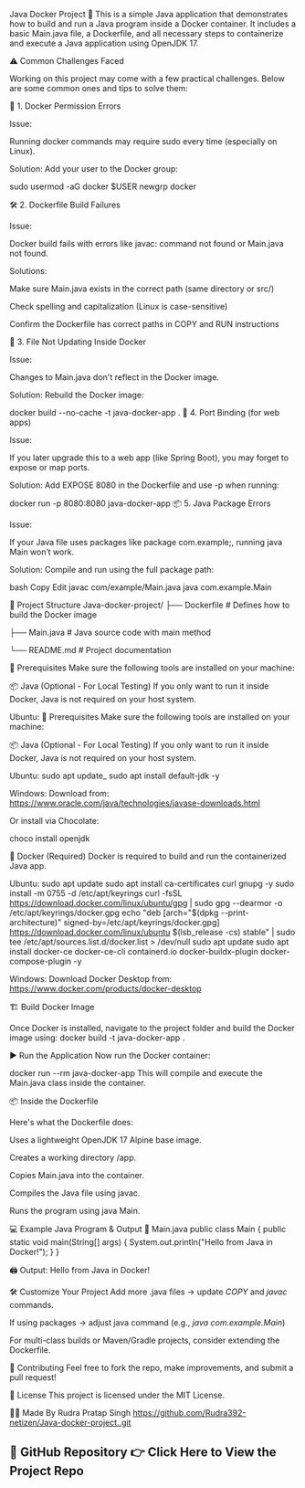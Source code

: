 Java Docker Project 🚀
This is a simple Java application that demonstrates how to build and run a Java program inside a Docker container. It includes a basic Main.java file, a Dockerfile, and all necessary steps to containerize and execute a Java application using OpenJDK 17.

⚠️ Common Challenges Faced

Working on this project may come with a few practical challenges. Below are some common ones and tips to solve them:

🔐 1. Docker Permission Errors

Issue:

Running docker commands may require sudo every time (especially on Linux).

Solution: Add your user to the Docker group:

sudo usermod -aG docker $USER newgrp docker

🛠️ 2. Dockerfile Build Failures

Issue:

Docker build fails with errors like javac: command not found or Main.java not found.

Solutions:

Make sure Main.java exists in the correct path (same directory or src/)

Check spelling and capitalization (Linux is case-sensitive)

Confirm the Dockerfile has correct paths in COPY and RUN instructions

🔄 3. File Not Updating Inside Docker

Issue:

Changes to Main.java don't reflect in the Docker image.

Solution: Rebuild the Docker image:

docker build --no-cache -t java-docker-app . 🔗 4. Port Binding (for web apps)

Issue:

If you later upgrade this to a web app (like Spring Boot), you may forget to expose or map ports.

Solution: Add EXPOSE 8080 in the Dockerfile and use -p when running:

docker run -p 8080:8080 java-docker-app 📦 5. Java Package Errors

Issue:

If your Java file uses packages like package com.example;, running java Main won’t work.

Solution: Compile and run using the full package path:

bash Copy Edit javac com/example/Main.java java com.example.Main

📁 Project Structure
Java-docker-project/ ├── Dockerfile # Defines how to build the Docker image

├── Main.java # Java source code with main method

└── README.md # Project documentation

🧰 Prerequisites
Make sure the following tools are installed on your machine:

📦 Java (Optional - For Local Testing)
If you only want to run it inside Docker, Java is not required on your host system.

Ubuntu:
🧰 Prerequisites
Make sure the following tools are installed on your machine:

📦 Java (Optional - For Local Testing)
If you only want to run it inside Docker, Java is not required on your host system.

Ubuntu:
sudo apt update_
sudo apt install default-jdk -y

Windows:
Download from: https://www.oracle.com/java/technologies/javase-downloads.html

Or install via Chocolate:

choco install openjdk

🐳 Docker (Required)
Docker is required to build and run the containerized Java app.

Ubuntu:
sudo apt update
sudo apt install ca-certificates curl gnupg -y
sudo install -m 0755 -d /etc/apt/keyrings
curl -fsSL https://download.docker.com/linux/ubuntu/gpg | sudo gpg --dearmor -o /etc/apt/keyrings/docker.gpg
echo "deb [arch=\"$(dpkg --print-architecture)\" signed-by=/etc/apt/keyrings/docker.gpg] https://download.docker.com/linux/ubuntu $(lsb_release -cs) stable" | sudo tee /etc/apt/sources.list.d/docker.list > /dev/null
sudo apt update
sudo apt install docker-ce docker-ce-cli containerd.io docker-buildx-plugin docker-compose-plugin -y


Windows:
Download Docker Desktop from: https://www.docker.com/products/docker-desktop

🏗️ Build Docker Image

Once Docker is installed, navigate to the project folder and build the Docker image using:
docker build -t java-docker-app .

▶️ Run the Application
Now run the Docker container:

docker run --rm java-docker-app
This will compile and execute the Main.java class inside the container.

📦 Inside the Dockerfile

Here's what the Dockerfile does:

Uses a lightweight OpenJDK 17 Alpine base image.

Creates a working directory /app.

Copies Main.java into the container.

Compiles the Java file using javac.

Runs the program using java Main.

💻 Example Java Program & Output
📄 Main.java
public class Main {
    public static void main(String[] args) {
        System.out.println("Hello from Java in Docker!");
    }
}

🖨️ Output:
Hello from Java in Docker!


🛠️ Customize Your Project
Add more .java files → update _COPY_ and _javac_ commands.

If using packages → adjust java command (e.g., _java com.example.Main_)

For multi-class builds or Maven/Gradle projects, consider extending the Dockerfile.


🤝 Contributing
Feel free to fork the repo, make improvements, and submit a pull request!


📄 License
This project is licensed under the MIT License.

👨‍💻 Made By
Rudra Pratap Singh
https://github.com/Rudra392-netizen/Java-docker-project..git

🔗 GitHub Repository
👉 Click Here to View the Project Repo
---

